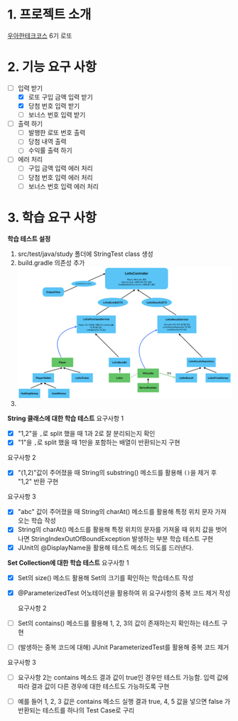 # 1. 프로젝트 소개
[우아한테크코스](https://www.woowacourse.io/) 6기 로또 

# 2. 기능 요구 사항
- [ ] 입력 받기
  - [X] 로또 구입 금액 입력 받기
  - [X] 당첨 번호 입력 받기
  - [ ] 보너스 번호 입력 받기
- [ ] 출력 하기
  - [ ] 발행한 로또 번호 출력
  - [ ] 당첨 내역 출력
  - [ ] 수익률 출력 하기
- [ ] 에러 처리
  - [ ] 구입 금액 입력 에러 처리
  - [ ] 당첨 번호 입력 에러 처리
  - [ ] 보너스 번호 입력 에러 처리

# 3. 학습 요구 사항 
**학습 테스트 설정**
1. src/test/java/study 폴더에 StringTest class 생성
2. build.gradle 의존성 추가
![img.png](img.png)
3. 

**String 클래스에 대한 학습 테스트**
요구사항 1
- [X] "1,2"을 `,`로 split 했을 때 1과 2로 잘 분리되는지 확인
- [X] "1"을 `,`로 split 했을 때 1만을 포함하는 배열이 반환되는지 구현

요구사항 2
- [X] "(1,2)"값이 주어졌을 때 String의 substring() 메소드를 활용해 `()`을 제거 후 "1,2" 반환 구현

요구사항 3
- [X] "abc" 값이 주어졌을 때 String의 charAt() 메소드를 활용해 특정 위치 문자 가져오는 학습 작성
- [X] String의 charAt() 메소드를 활용해 특정 위치의 문자를 가져올 때 위치 값을 벗어나면 StringIndexOutOfBoundException 발생하는 부분 학습 테스트 구현
- [X] JUnit의 @DisplayName을 활용해 테스트 메소드 의도를 드러낸다.

**Set Collection에 대한 학습 테스트**
요구사항 1
- [X] Set의 size() 메소드 활용해 Set의 크기를 확인하는 학습테스트 작성
- [X] @ParameterizedTest 어노테이션을 활용하여 위 요구사항의 중복 코드 제거 작성

  요구사항 2
- [ ] Set의 contains() 메소드를 활용해 1, 2, 3의 값이 존재하는지 확인하는 테스트 구현
- [ ] (발생하는 중복 코드에 대해) JUnit ParameterizedTest를 활용해 중복 코드 제거

요구사항 3
- [ ] 요구사항 2는 contains 메소드 결과 값이 true인 경우만 테스트 가능함. 입력 값에 따라 결과 값이 다른 경우에 대한 테스트도 가능하도록 구현
- [ ] 예를 들어 1, 2, 3 값은 contains 메소드 실행 결과 true, 4, 5 값을 넣으면 false 가 반환되는 테스트를 하나의 Test Case로 구리

